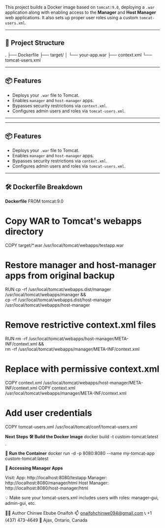 This project builds a Docker image based on `tomcat:9.0`, deploying a `.war` application along with enabling access to the **Manager** and **Host Manager** web applications. It also sets up proper user roles using a custom `tomcat-users.xml`.

---

## 📁 Project Structure
.
├── Dockerfile
├── target/
│ └── your-app.war
├── context.xml
└── tomcat-users.xml


---

## 📦 Features

- Deploys your `.war` file to Tomcat.
- Enables `manager` and `host-manager` apps.
- Bypasses security restrictions via `context.xml`.
- Configures admin users and roles via `tomcat-users.xml`.

---


---

## 📦 Features

- Deploys your `.war` file to Tomcat.
- Enables `manager` and `host-manager` apps.
- Bypasses security restrictions via `context.xml`.
- Configures admin users and roles via `tomcat-users.xml`.

---

## 🛠️ Dockerfile Breakdown

**Dockerfile**
FROM tomcat:9.0

# Copy WAR to Tomcat's webapps directory
COPY target/*.war /usr/local/tomcat/webapps/testapp.war

# Restore manager and host-manager apps from original backup
RUN cp -rf /usr/local/tomcat/webapps.dist/manager /usr/local/tomcat/webapps/manager && \
    cp -rf /usr/local/tomcat/webapps.dist/host-manager /usr/local/tomcat/webapps/host-manager

# Remove restrictive context.xml files
RUN rm -rf /usr/local/tomcat/webapps/host-manager/META-INF/context.xml && \
    rm -rf /usr/local/tomcat/webapps/manager/META-INF/context.xml

# Replace with permissive context.xml
COPY context.xml /usr/local/tomcat/webapps/host-manager/META-INF/context.xml
COPY context.xml /usr/local/tomcat/webapps/manager/META-INF/context.xml

# Add user credentials
COPY tomcat-users.xml /usr/local/tomcat/conf/tomcat-users.xml

**Next Steps**
**🛠️ Build the Docker Image**
docker build -t custom-tomcat:latest .

**🚀 Run the Container**
docker run -d -p 8080:8080 --name my-tomcat-app custom-tomcat:latest

**🔐 Accessing Manager Apps**

Visit:
App: http://localhost:8080/testapp
Manager: http://localhost:8080/manager/html
Host Manager: http://localhost:8080/host-manager/html

💡 Make sure your tomcat-users.xml includes users with roles:
manager-gui, admin-gui, etc.

🙋‍♂️ Author Chinwe Ebube Onaifoh 📫 onaifohchinwe094@gmail.com 📞 +1 (437) 473-4649 📍 Ajax, Ontario, Canada

